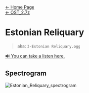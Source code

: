 [← Home Page](../../README.md)  
[← OST_2.7z](../ost_2-7z.md)

# Estonian Reliquary
> aka: `3-Estonian Reliquary.ogg`

<a href="./audio/3-Estonian Reliquary.ogg" target="_blank">🔊 You can take a listen here.</a>

## Spectrogram
![Estonian_Reliquary_spectrogram](https://user-images.githubusercontent.com/35247077/178098445-7fa2ce41-1ee9-48a5-a5a5-04d6fba28c69.png)
